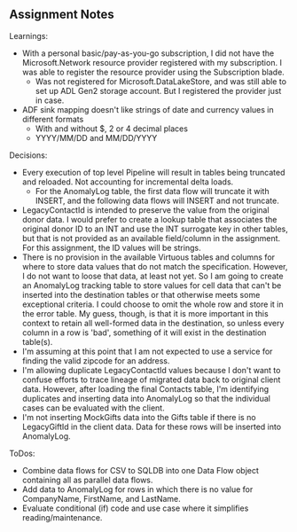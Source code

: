 ## Assignment Notes

Learnings:
- With a personal basic/pay-as-you-go subscription, I did not have the Microsoft.Network resource provider registered with my subscription.  I was able to register the resource provider using the Subscription blade.
  - Was not registered for Microsoft.DataLakeStore, and was still able to set up ADL Gen2 storage account.  But I registered the provider just in case.
- ADF sink mapping doesn't like strings of date and currency values in different formats
  - With and without $, 2 or 4 decimal places
  - YYYY/MM/DD and MM/DD/YYYY

Decisions:
- Every execution of top level Pipeline will result in tables being truncated and reloaded.  Not accounting for incremental delta loads.
  - For the AnomalyLog table, the first data flow will truncate it with INSERT, and the following data flows will INSERT and not truncate.
- LegacyContactId is intended to preserve the value from the original donor data.  I would prefer to create a lookup table that associates the original donor ID to an INT and use the INT surrogate key in other tables, but that is not provided as an available field/column in the assignment.  For this assignment, the ID values will be strings.
- There is no provision in the available Virtuous tables and columns for where to store data values that do not match the specification.  However, I do not want to loose that data, at least not yet.  So I am going to create an AnomalyLog tracking table to store values for cell data that can't be inserted into the destination tables or that otherwise meets some exceptional criteria.  I could choose to omit the whole row and store it in the error table.  My guess, though, is that it is more important in this context to retain all well-formed data in the destination, so unless every column in a row is 'bad', something of it will exist in the destination table(s).
- I'm assuming at this point that I am not expected to use a service for finding the valid zipcode for an address.
- I'm allowing duplicate LegacyContactId values because I don't want to confuse efforts to trace lineage of migrated data back to original client data.  However, after loading the final Contacts table, I'm identifying duplicates and inserting data into AnomalyLog so that the individual cases can be evaluated with the client.
- I'm not inserting MockGifts data into the Gifts table if there is no LegacyGiftId in the client data.  Data for these rows will be inserted into AnomalyLog.

ToDos:
- Combine data flows for CSV to SQLDB into one Data Flow object containing all as parallel data flows.
- Add data to AnomalyLog for rows in which there is no value for CompanyName, FirstName, and LastName.
- Evaluate conditional (if) code and use case where it simplifies reading/maintenance.
